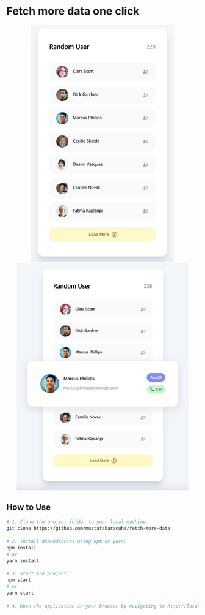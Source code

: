# Fetch more data one click

<p align="center">
  <img src="https://github.com/mustafakaracuha/fetch-more-data/blob/main/src/assets/app1s.png" alt="Detail" width="377" />
  <img src="https://github.com/mustafakaracuha/fetch-more-data/blob/main/src/assets/app3.png" alt="Detail" width="450" />
</p>


## How to Use

```bash
# 1. Clone the project folder to your local machine.
git clone https://github.com/mustafakaracuha/fetch-more-data

# 2. Install dependencies using npm or yarn.
npm install
# or
yarn install

# 3. Start the project.
npm start
# or
yarn start

# 4. Open the application in your browser by navigating to http://localhost:5173.
